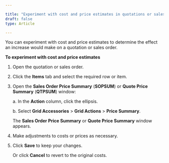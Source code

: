 ```yaml
---

title: "Experiment with cost and price estimates in quotations or sales orders"
draft: false
type: Article

---
```


You can experiment with cost and price estimates to determine the effect an increase would make on a quotation or sales order.

**To experiment with cost and price estimates**

1. Open the quotation or sales order.

2. Click the **Items** tab and select the required row or item.

3. Open the **Sales Order Price Summary** (**SOPSUM**) or **Quote Price Summary** (**QTPSUM**) window:

    a. In the **Action** column, click the ellipsis.

    b. Select **Grid Accessories** > **Grid Actions** > **Price Summary**.

    The **Sales Order Price Summary** or **Quote Price Summary** window appears.

4. Make adjustments to costs or prices as necessary.

5. Click **Save** to keep your changes.

    Or click  **Cancel** to revert to the original costs.

​